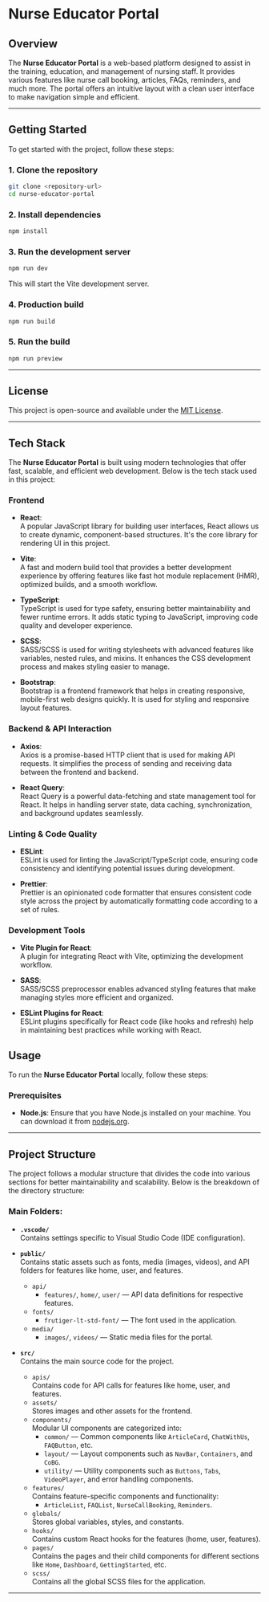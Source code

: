 # Nurse Educator Portal

## Overview

The **Nurse Educator Portal** is a web-based platform designed to assist in the training, education, and management of nursing staff. It provides various features like nurse call booking, articles, FAQs, reminders, and much more. The portal offers an intuitive layout with a clean user interface to make navigation simple and efficient.

---

## Getting Started

To get started with the project, follow these steps:

### 1. Clone the repository

```bash
git clone <repository-url>
cd nurse-educator-portal
```

### 2. Install dependencies

```bash
npm install
```

### 3. Run the development server

```bash
npm run dev
```

This will start the Vite development server.

### 4. Production build

```bash
npm run build
```

### 5. Run the build

```bash
npm run preview
```

---

## License

This project is open-source and available under the [MIT License](LICENSE).

---

## Tech Stack

The **Nurse Educator Portal** is built using modern technologies that offer fast, scalable, and efficient web development. Below is the tech stack used in this project:

### Frontend

- **React**:  
  A popular JavaScript library for building user interfaces, React allows us to create dynamic, component-based structures. It's the core library for rendering UI in this project.
- **Vite**:  
  A fast and modern build tool that provides a better development experience by offering features like fast hot module replacement (HMR), optimized builds, and a smooth workflow.

- **TypeScript**:  
  TypeScript is used for type safety, ensuring better maintainability and fewer runtime errors. It adds static typing to JavaScript, improving code quality and developer experience.

- **SCSS**:  
  SASS/SCSS is used for writing stylesheets with advanced features like variables, nested rules, and mixins. It enhances the CSS development process and makes styling easier to manage.

- **Bootstrap**:  
  Bootstrap is a frontend framework that helps in creating responsive, mobile-first web designs quickly. It is used for styling and responsive layout features.

### Backend & API Interaction

- **Axios**:  
  Axios is a promise-based HTTP client that is used for making API requests. It simplifies the process of sending and receiving data between the frontend and backend.

- **React Query**:  
  React Query is a powerful data-fetching and state management tool for React. It helps in handling server state, data caching, synchronization, and background updates seamlessly.

### Linting & Code Quality

- **ESLint**:  
  ESLint is used for linting the JavaScript/TypeScript code, ensuring code consistency and identifying potential issues during development.

- **Prettier**:  
  Prettier is an opinionated code formatter that ensures consistent code style across the project by automatically formatting code according to a set of rules.

### Development Tools

- **Vite Plugin for React**:  
  A plugin for integrating React with Vite, optimizing the development workflow.

- **SASS**:  
  SASS/SCSS preprocessor enables advanced styling features that make managing styles more efficient and organized.

- **ESLint Plugins for React**:  
  ESLint plugins specifically for React code (like hooks and refresh) help in maintaining best practices while working with React.

## Usage

To run the **Nurse Educator Portal** locally, follow these steps:

### Prerequisites

- **Node.js**: Ensure that you have Node.js installed on your machine. You can download it from [nodejs.org](https://nodejs.org).

---

## Project Structure

The project follows a modular structure that divides the code into various sections for better maintainability and scalability. Below is the breakdown of the directory structure:

### Main Folders:

- **`.vscode/`**  
  Contains settings specific to Visual Studio Code (IDE configuration).

- **`public/`**  
  Contains static assets such as fonts, media (images, videos), and API folders for features like home, user, and features.

  - `api/`
    - `features/`, `home/`, `user/` — API data definitions for respective features.
  - `fonts/`
    - `frutiger-lt-std-font/` — The font used in the application.
  - `media/`
    - `images/`, `videos/` — Static media files for the portal.

- **`src/`**  
  Contains the main source code for the project.

  - `apis/`  
    Contains code for API calls for features like home, user, and features.
  - `assets/`  
    Stores images and other assets for the frontend.
  - `components/`  
    Modular UI components are categorized into:
    - `common/` — Common components like `ArticleCard`, `ChatWithUs`, `FAQButton`, etc.
    - `layout/` — Layout components such as `NavBar`, `Containers`, and `CoBG`.
    - `utility/` — Utility components such as `Buttons`, `Tabs`, `VideoPlayer`, and error handling components.
  - `features/`  
    Contains feature-specific components and functionality:
    - `ArticleList`, `FAQList`, `NurseCallBooking`, `Reminders`.
  - `globals/`  
    Stores global variables, styles, and constants.
  - `hooks/`  
    Contains custom React hooks for the features (home, user, features).
  - `pages/`  
    Contains the pages and their child components for different sections like `Home`, `Dashboard`, `GettingStarted`, etc.
  - `scss/`  
    Contains all the global SCSS files for the application.

---
